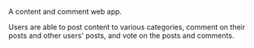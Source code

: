 A content and comment web app.

Users are able to post content to various categories, comment on their posts and other users' posts, and vote on the posts and comments.
